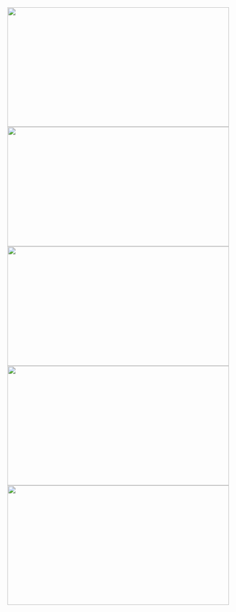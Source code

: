 <img src="/img/1.png" width="500" height="270" >

<img src="/img/2.png" width="500" height="270" >

<img src="/img/3.png" width="500" height="270" >

<img src="/img/4.png" width="500" height="270" >

<img src="/img/5.png" width="500" height="270" >
